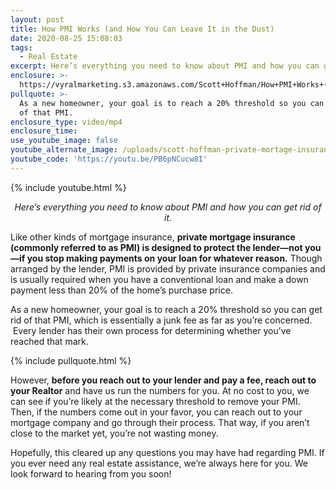 ```yaml
---
layout: post
title: How PMI Works (and How You Can Leave It in the Dust)
date: 2020-08-25 15:08:03
tags:
  - Real Estate
excerpt: Here’s everything you need to know about PMI and how you can get rid of it.
enclosure: >-
  https://vyralmarketing.s3.amazonaws.com/Scott+Hoffman/How+PMI+Works+(and+How+You+Can+Leave+It+in+the+Dust).mp4
pullquote: >-
  As a new homeowner, your goal is to reach a 20% threshold so you can get rid
  of that PMI.
enclosure_type: video/mp4
enclosure_time:
use_youtube_image: false
youtube_alternate_image: /uploads/scott-hoffman-private-mortage-insurance-yt.jpg
youtube_code: 'https://youtu.be/PB6pNCucw8I'
---
```


{% include youtube.html %}

<p style="text-align: center;"><em>Here’s everything you need to know about PMI and how you can get rid of it.</em></p>

Like other kinds of mortgage insurance, **private mortgage insurance (commonly referred to as PMI) is designed to protect the lender—not you—if you stop making payments on your loan for whatever reason.** Though arranged by the lender, PMI is provided by private insurance companies and is usually required when you have a conventional loan and make a down payment less than 20% of the home’s purchase price.&nbsp;

As a new homeowner, your goal is to reach a 20% threshold so you can get rid of that PMI, which is essentially a junk fee as far as you’re concerned. &nbsp;Every lender has their own process for determining whether you’ve reached that mark.&nbsp;

{% include pullquote.html %}

However, **before you reach out to your lender and pay a fee, reach out to your Realtor** and have us run the numbers for you. At no cost to you, we can see if you’re likely at the necessary threshold to remove your PMI. Then, if the numbers come out in your favor, you can reach out to your mortgage company and go through their process. That way, if you aren’t close to the market yet, you’re not wasting money.&nbsp;

Hopefully, this cleared up any questions you may have had regarding PMI. If you ever need any real estate assistance, we’re always here for you. We look forward to hearing from you soon\!